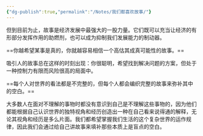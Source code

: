 ```yaml
---
{"dg-publish":true,"permalink":"/Notes/我们都喜欢故事/"}
---
```



但到目前为止，故事是经济发展中最强大的一股力量。它们既可以充当让经济的有形部分发挥作用的助燃剂，也可以成为抑制我们发展能力的制动器。

==你越希望某事是真的，你就越容易相信一个高估其成真可能性的故事。==

吸引人的故事总在这样的时刻出现：你很聪明，希望找到解决问题的方案，但处于一种控制力有限而风险很高的局面中。

==每个人对世界的看法都是不完整的，但每个人都会编织完整的故事来弥补其中的空白。==

大多数人在面对不理解的事物时都没有意识到自己是不理解这些事物的，因为他们都能根据自己认识世界的独特视角和经历创造出一种在自己看来说得通的解释，无论其视角和经历是多么片面。我们都希望掌握我们生活的这个复杂世界的运作规律，因此我们会通过给自己讲故事来填补那些本质上是盲点的空白。
